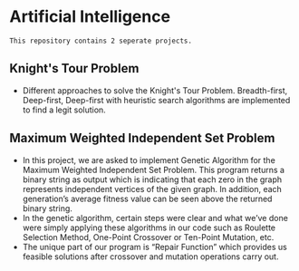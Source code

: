 # Artificial Intelligence
    This repository contains 2 seperate projects.

## Knight's Tour Problem
- Different approaches to solve the Knight's Tour Problem. Breadth-first, Deep-first, Deep-first with heuristic search algorithms are implemented to find a legit solution.

## Maximum Weighted Independent Set Problem
- In this project, we are asked to implement Genetic Algorithm for the Maximum Weighted Independent Set Problem. This program returns a binary string as output which is indicating that each zero in the graph represents independent vertices of the given graph. In addition, each generation’s average fitness value can be seen above the returned binary string.
- In the genetic algorithm, certain steps were clear and what we’ve done were simply applying these algorithms in our code such as Roulette Selection Method, One-Point Crossover or Ten-Point Mutation, etc.
- The unique part of our program is “Repair Function” which provides us feasible solutions after crossover and mutation operations carry out.
